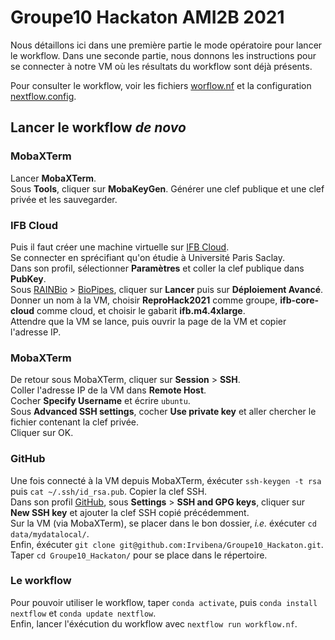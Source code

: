 # Groupe10 Hackaton AMI2B 2021

Nous détaillons ici dans une première partie le mode opératoire pour lancer le workflow. Dans une seconde partie, nous donnons les instructions pour se connecter à notre VM où les résultats du workflow sont déjà présents.

Pour consulter le workflow, voir les fichiers [worflow.nf](worflow.nf) et la configuration [nextflow.config](nextflow.config).

## Lancer le workflow _de novo_

### MobaXTerm

Lancer **MobaXTerm**.  
Sous **Tools**, cliquer sur **MobaKeyGen**. Générer une clef publique et une clef privée et les sauvegarder.  

### IFB Cloud

Puis il faut créer une machine virtuelle sur [IFB Cloud](https://biosphere.france-bioinformatique.fr/).  
Se connecter en sprécifiant qu'on étudie à Université Paris Saclay.  
Dans son profil, sélectionner **Paramètres** et coller la clef publique dans **PubKey**.  
Sous [RAINBio](https://biosphere.france-bioinformatique.fr/catalogue/) > [BioPipes](https://biosphere.france-bioinformatique.fr/catalogue/appliance/119/), cliquer sur **Lancer** puis sur **Déploiement Avancé**. Donner un nom à la VM, choisir **ReproHack2021** comme groupe, **ifb-core-cloud** comme cloud, et choisir le gabarit **ifb.m4.4xlarge**.  
Attendre que la VM se lance, puis ouvrir la page de la VM et copier l'adresse IP.  

### MobaXTerm

De retour sous MobaXTerm, cliquer sur **Session** > **SSH**.  
Coller l'adresse IP de la VM dans **Remote Host**.  
Cocher **Specify Username** et écrire `ubuntu`.  
Sous **Advanced SSH settings**, cocher **Use private key** et aller chercher le fichier contenant la clef privée.  
Cliquer sur OK.

### GitHub

Une fois connecté à la VM depuis MobaXTerm, éxécuter `ssh-keygen -t rsa` puis `cat ~/.ssh/id_rsa.pub`. Copier la clef SSH.  
Dans son profil [GitHub](https://github.com/), sous **Settings** > **SSH and GPG keys**, cliquer sur **New SSH key** et ajouter la clef SSH copié précédemment.  
Sur la VM (via MobaXTerm), se placer dans le bon dossier, _i.e._ éxécuter `cd data/mydatalocal/`.  
Enfin, éxécuter `git clone git@github.com:Irvibena/Groupe10_Hackaton.git`.  
Taper `cd Groupe10_Hackaton/` pour se place dans le répertoire.

### Le workflow

Pour pouvoir utiliser le workflow, taper `conda activate`, puis `conda install nextflow` et `conda update nextflow`.  
Enfin, lancer l'éxécution du workflow avec `nextflow run workflow.nf`.
